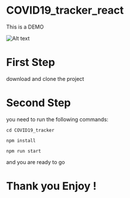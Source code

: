 # COVID19_tracker_react

This is a DEMO

![Alt text](./DEMO.jpgraw=true 'COVID19-TRACKER-REACT')

# First Step

download and clone the project

# Second Step

you need to run the following commands:

    cd COVID19_tracker

    npm install

    npm run start

and you are ready to go

# Thank you Enjoy !